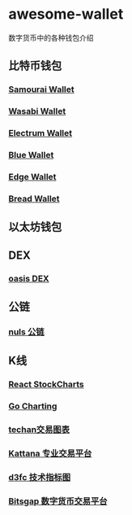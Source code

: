 # awesome-wallet
数字货币中的各种钱包介绍

## 比特币钱包

### [Samourai Wallet](https://samouraiwallet.com/)

### [Wasabi Wallet](https://www.wasabiwallet.io/)

### [Electrum Wallet](https://electrum.org/#home)
### [Blue Wallet](https://github.com/bluewallet/bluewallet)
### [Edge Wallet](https://github.com/EdgeApp)
### [Bread Wallet](https://github.com/breadwallet/breadwallet-android)

## 以太坊钱包

## DEX

### [oasis DEX](https://github.com/OasisDEX/oasis-react)

## 公链

### [nuls 公链](https://github.com/nuls-io/nuls-v2)

## K线

### [React StockCharts](https://github.com/rrag/react-stockcharts)
### [Go Charting](https://gocharting.com)
### [techan交易图表](https://github.com/stock-chart/techan.js)
### [Kattana 专业交易平台](https://kattana.trade/pricing.html)
### [d3fc 技术指标图](https://github.com/ColinEberhardt/d3fc-technical-indicator)
### [Bitsgap 数字货币交易平台](https://bitsgap.com/)
